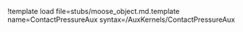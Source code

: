 !template load file=stubs/moose_object.md.template name=ContactPressureAux syntax=/AuxKernels/ContactPressureAux